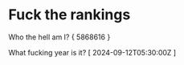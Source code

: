 # Fuck the rankings

Who the hell am I?
{ 5868616 }

What fucking year is it?
[ 2024-09-12T05:30:00Z ]
